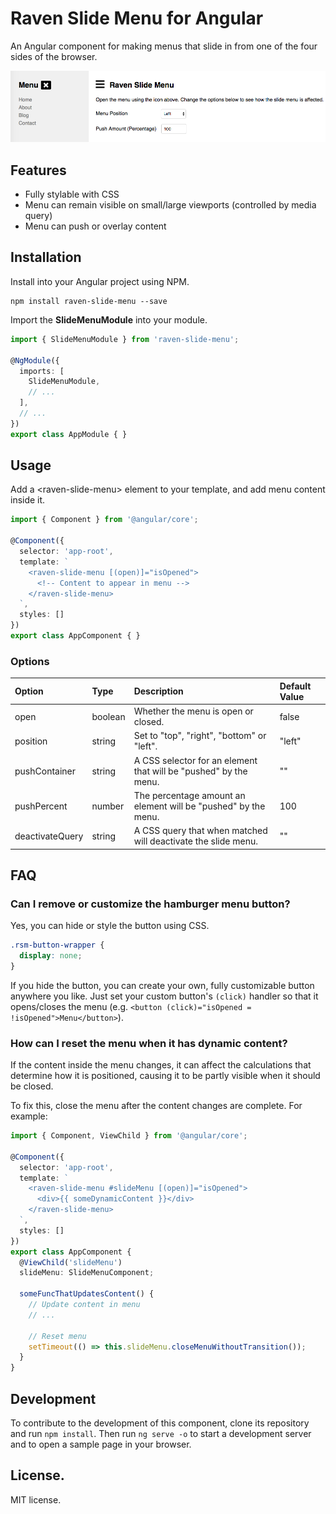 # Raven Slide Menu for Angular

An Angular component for making menus that slide in from one of the four sides of the browser.

![Demo](https://raw.githubusercontent.com/thomashigginbotham/raven-slide-menu/HEAD/screenshots/sample.png)

## Features

* Fully stylable with CSS
* Menu can remain visible on small/large viewports (controlled by media query)
* Menu can push or overlay content

## Installation

Install into your Angular project using NPM.

```shell
npm install raven-slide-menu --save
```

Import the **SlideMenuModule** into your module.

```ts
import { SlideMenuModule } from 'raven-slide-menu';

@NgModule({
  imports: [
    SlideMenuModule,
    // ...
  ],
  // ...
})
export class AppModule { }
```

## Usage

Add a &lt;raven-slide-menu&gt; element to your template, and add menu content inside it.

```ts
import { Component } from '@angular/core';

@Component({
  selector: 'app-root',
  template: `
    <raven-slide-menu [(open)]="isOpened">
      <!-- Content to appear in menu -->
    </raven-slide-menu>
  `,
  styles: []
})
export class AppComponent { }
```

### Options

| Option          | Type    | Description                                                       | Default Value
| :-------------- | :------ | :---------------------------------------------------------------- | :------------
| open            | boolean | Whether the menu is open or closed.                               | false
| position        | string  | Set to "top", "right", "bottom" or "left".                        | "left"
| pushContainer   | string  | A CSS selector for an element that will be "pushed" by the menu.  | ""
| pushPercent     | number  | The percentage amount an element will be "pushed" by the menu.    | 100
| deactivateQuery | string  | A CSS query that when matched will deactivate the slide menu.     | ""

## FAQ

### Can I remove or customize the hamburger menu button?

Yes, you can hide or style the button using CSS.

```css
.rsm-button-wrapper {
  display: none;
}
```

If you hide the button, you can create your own, fully customizable button anywhere you like. Just set your custom button's `(click)` handler so that it opens/closes the menu (e.g. `<button (click)="isOpened = !isOpened">Menu</button>`).

### How can I reset the menu when it has dynamic content?

If the content inside the menu changes, it can affect the calculations that determine how it is positioned, causing it to be partly visible when it should be closed.

To fix this, close the menu after the content changes are complete. For example:

```ts
import { Component, ViewChild } from '@angular/core';

@Component({
  selector: 'app-root',
  template: `
    <raven-slide-menu #slideMenu [(open)]="isOpened">
      <div>{{ someDynamicContent }}</div>
    </raven-slide-menu>
  `,
  styles: []
})
export class AppComponent {
  @ViewChild('slideMenu')
  slideMenu: SlideMenuComponent;

  someFuncThatUpdatesContent() {
    // Update content in menu
    // ...

    // Reset menu
    setTimeout(() => this.slideMenu.closeMenuWithoutTransition());
  }
}
```

## Development

To contribute to the development of this component, clone its repository and run `npm install`. Then run `ng serve -o` to start a development server and to open a sample page in your browser.

## License.

MIT license.
